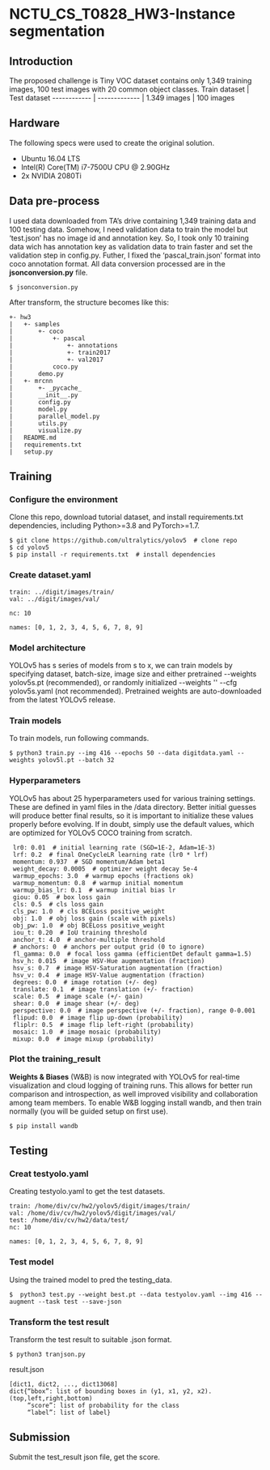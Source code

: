 # NCTU_CS_T0828_HW3-Instance segmentation
## Introduction
The proposed challenge is Tiny VOC dataset contains only 1,349 training images, 100 test images with 20 common object classes.
Train dataset | Test dataset
------------ | ------------- |
1.349 images | 100 images
## Hardware
The following specs were used to create the original solution.
- Ubuntu 16.04 LTS
- Intel(R) Core(TM) i7-7500U CPU @ 2.90GHz
- 2x NVIDIA 2080Ti
## Data pre-process
I used data downloaded from TA’s drive containing 1,349 training data and 100 testing data. Somehow, I need validation data to train the model but ‘test.json’ has no image id and annotation key. So, I took only 10 training data wich has annotation key as validation data to train faster and set the validation step in config.py. Futher, I fixed the ‘pascal_train.json’ format into coco annotation format. All data conversion processed are in the **jsonconversion.py** file.
 ```
 $ jsonconversion.py
 ```
After transform, the structure becomes like this:
```
+- hw3
|	+- samples
|		+- coco 
|		 	+- pascal
|				+- annotations
|				+- train2017
|				+- val2017
|			coco.py
|		demo.py
|	+- mrcnn
|		+- _pycache_
|		__init__.py 
|		config.py
|		model.py  	 
|		parallel_model.py
|		utils.py
|		visualize.py
|	README.md
|	requirements.txt
|	setup.py
```

## Training
### Configure the environment
Clone this repo, download tutorial dataset, and install requirements.txt dependencies, including Python>=3.8 and PyTorch>=1.7.
```
$ git clone https://github.com/ultralytics/yolov5  # clone repo
$ cd yolov5
$ pip install -r requirements.txt  # install dependencies
```
### Create dataset.yaml
```
train: ../digit/images/train/
val: ../digit/images/val/

nc: 10

names: [0, 1, 2, 3, 4, 5, 6, 7, 8, 9]
```
### Model architecture
YOLOv5 has s series of models from s to x, we can train models by specifying dataset, batch-size, image size and either pretrained --weights yolov5s.pt (recommended), or randomly initialized --weights '' --cfg yolov5s.yaml (not recommended). Pretrained weights are auto-downloaded from the latest YOLOv5 release.
### Train models
To train models, run following commands.
```
$ python3 train.py --img 416 --epochs 50 --data digitdata.yaml --weights yolov5l.pt --batch 32
```
### Hyperparameters
YOLOv5 has about 25 hyperparameters used for various training settings. These are defined in yaml files in the /data directory. Better initial guesses will produce better final results, so it is important to initialize these values properly before evolving. If in doubt, simply use the default values, which are optimized for YOLOv5 COCO training from scratch.
```
 lr0: 0.01  # initial learning rate (SGD=1E-2, Adam=1E-3) 
 lrf: 0.2  # final OneCycleLR learning rate (lr0 * lrf) 
 momentum: 0.937  # SGD momentum/Adam beta1 
 weight_decay: 0.0005  # optimizer weight decay 5e-4 
 warmup_epochs: 3.0  # warmup epochs (fractions ok) 
 warmup_momentum: 0.8  # warmup initial momentum 
 warmup_bias_lr: 0.1  # warmup initial bias lr 
 giou: 0.05  # box loss gain 
 cls: 0.5  # cls loss gain 
 cls_pw: 1.0  # cls BCELoss positive_weight 
 obj: 1.0  # obj loss gain (scale with pixels) 
 obj_pw: 1.0  # obj BCELoss positive_weight 
 iou_t: 0.20  # IoU training threshold 
 anchor_t: 4.0  # anchor-multiple threshold 
 # anchors: 0  # anchors per output grid (0 to ignore) 
 fl_gamma: 0.0  # focal loss gamma (efficientDet default gamma=1.5) 
 hsv_h: 0.015  # image HSV-Hue augmentation (fraction) 
 hsv_s: 0.7  # image HSV-Saturation augmentation (fraction) 
 hsv_v: 0.4  # image HSV-Value augmentation (fraction) 
 degrees: 0.0  # image rotation (+/- deg) 
 translate: 0.1  # image translation (+/- fraction) 
 scale: 0.5  # image scale (+/- gain) 
 shear: 0.0  # image shear (+/- deg) 
 perspective: 0.0  # image perspective (+/- fraction), range 0-0.001 
 flipud: 0.0  # image flip up-down (probability) 
 fliplr: 0.5  # image flip left-right (probability) 
 mosaic: 1.0  # image mosaic (probability) 
 mixup: 0.0  # image mixup (probability) 
 ```
### Plot the training_result
**Weights & Biases** (W&B) is now integrated with YOLOv5 for real-time visualization and cloud logging of training runs. This allows for better run comparison and introspection, as well improved visibility and collaboration among team members. To enable W&B logging install wandb, and then train normally (you will be guided setup on first use).
```
$ pip install wandb
```
## Testing
### Creat testyolo.yaml
Creating testyolo.yaml to get the test datasets.
```
train: /home/div/cv/hw2/yolov5/digit/images/train/
val: /home/div/cv/hw2/yolov5/digit/images/val/
test: /home/div/cv/hw2/data/test/
nc: 10

names: [0, 1, 2, 3, 4, 5, 6, 7, 8, 9]
```
### Test model
Using the trained model to pred the testing_data.
```
$  python3 test.py --weight best.pt --data testyolov.yaml --img 416 --augment --task test --save-json
```
### Transform the test result
Transform the test result to suitable .json format.
```
$ python3 tranjson.py
```
result.json
```
[dict1, dict2, ..., dict13068]
dict{“bbox”: list of bounding boxes in (y1, x1, y2, x2). (top,left,right,bottom)
     “score”: list of probability for the class
     “label”: list of label}
```
## Submission
Submit the test_result json file, get the score.
